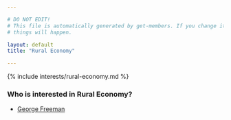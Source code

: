 ```yaml
---

# DO NOT EDIT!
# This file is automatically generated by get-members. If you change it, bad
# things will happen.

layout: default
title: "Rural Economy"

---
```


{% include interests/rural-economy.md %}

### Who is interested in Rural Economy?


* [George Freeman](../members/george-freeman.html)
